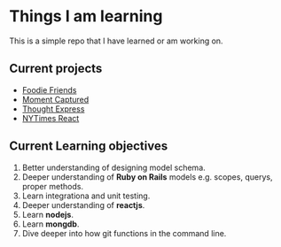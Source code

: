 # Things I am learning
This is a simple repo that I have learned or am working on. 

## Current projects

* [Foodie Friends](https://github.com/ycorredius/Foodie-Friends "Foodie-Friends Home")
* [Moment Captured](https://github.com/ycorredius/moment_captured "Moment Captured Home")
* [Thought Express](https://github.com/ycorredius/thought-express "Thought express Home")
* [NYTimes React](https://github.com/ycorredius/nytimes_react "NYTimes React Home")

## Current Learning objectives 

1. Better understanding of designing model schema. 
2. Deeper understanding of **Ruby on Rails** models e.g. scopes, querys, proper methods.
3. Learn integrationa and unit testing. 
4. Deeper understanding of **reactjs**. 
5. Learn **nodejs**.
6. Learn **mongdb**. 
7. Dive deeper into how git functions in the command line. 